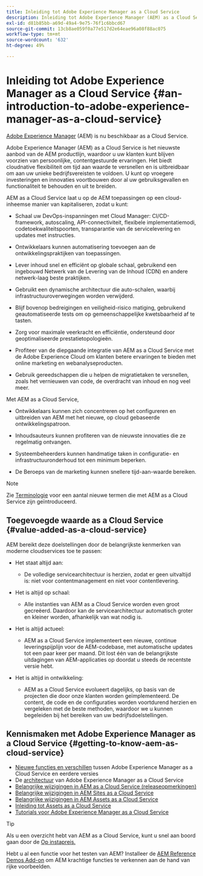 ```yaml
---
title: Inleiding tot Adobe Experience Manager as a Cloud Service
description: Inleiding tot Adobe Experience Manager (AEM) as a Cloud Service.
exl-id: d81b85bb-a69d-49a4-9e75-76f1c6bbcd67
source-git-commit: 13cb8ae059f0a77e517d2e64eae96a08f88ac075
workflow-type: tm+mt
source-wordcount: '632'
ht-degree: 49%

---
```


# Inleiding tot Adobe Experience Manager as a Cloud Service {#an-introduction-to-adobe-experience-manager-as-a-cloud-service}

[Adobe Experience Manager](https://www.adobe.com/marketing/experience-manager.html) (AEM) is nu beschikbaar as a Cloud Service.

Adobe Experience Manager (AEM) as a Cloud Service is het nieuwste aanbod van de AEM productlijn, waardoor u uw klanten kunt blijven voorzien van persoonlijke, contentgestuurde ervaringen. Het biedt cloudnative flexibiliteit om tijd aan waarde te versnellen en is uitbreidbaar om aan uw unieke bedrijfsvereisten te voldoen. U kunt op vroegere investeringen en innovaties voortbouwen door al uw gebruiksgevallen en functionaliteit te behouden en uit te breiden.

AEM as a Cloud Service laat u op de AEM toepassingen op een cloud-inheemse manier van kapitaliseren, zodat u kunt:

* Schaal uw DevOps-inspanningen met Cloud Manager: CI/CD-framework, autoscaling, API-connectiviteit, flexibele implementatiemodi, codetoekwaliteitspoorten, transparantie van de servicelevering en updates met instructies.

* Ontwikkelaars kunnen automatisering toevoegen aan de ontwikkelingspraktijken van toepassingen.

* Lever inhoud snel en efficiënt op globale schaal, gebruikend een ingebouwd Netwerk van de Levering van de Inhoud (CDN) en andere netwerk-laag beste praktijken.

* Gebruikt een dynamische architectuur die auto-schalen, waarbij infrastructuuroverwegingen worden verwijderd.

* Blijf bovenop bedreigingen en veiligheid-risico matiging, gebruikend geautomatiseerde tests om op gemeenschappelijke kwetsbaarheid af te tasten.

* Zorg voor maximale veerkracht en efficiëntie, ondersteund door geoptimaliseerde prestatietopologieën.

* Profiteer van de diepgaande integratie van AEM as a Cloud Service met de Adobe Experience Cloud om klanten betere ervaringen te bieden met online marketing en webanalyseproducten.

* Gebruik gereedschappen die u helpen de migratietaken te versnellen, zoals het vernieuwen van code, de overdracht van inhoud en nog veel meer.

Met AEM as a Cloud Service,

* Ontwikkelaars kunnen zich concentreren op het configureren en uitbreiden van AEM met het nieuwe, op cloud gebaseerde ontwikkelingspatroon.

* Inhoudsauteurs kunnen profiteren van de nieuwste innovaties die ze regelmatig ontvangen.

* Systeembeheerders kunnen handmatige taken in configuratie- en infrastructuuronderhoud tot een minimum beperken.

* De Beroeps van de marketing kunnen snellere tijd-aan-waarde bereiken.

>[!NOTE]
>Zie [Terminologie](terminology.md) voor een aantal nieuwe termen die met AEM as a Cloud Service zijn geïntroduceerd.

## Toegevoegde waarde as a Cloud Service {#value-added-as-a-cloud-service}

AEM bereikt deze doelstellingen door de belangrijkste kenmerken van moderne cloudservices toe te passen:

* Het staat altijd aan:

   * De volledige servicearchitectuur is herzien, zodat er geen uitvaltijd is: niet voor contentmanagement en niet voor contentlevering.

* Het is altijd op schaal:

   * Alle instanties van AEM as a Cloud Service worden even groot gecreëerd. Daardoor kan de servicearchitectuur automatisch groter en kleiner worden, afhankelijk van wat nodig is.

* Het is altijd actueel:

   * AEM as a Cloud Service implementeert een nieuwe, continue leveringspijplijn voor de AEM-codebase, met automatische updates tot een paar keer per maand. Dit lost één van de belangrijkste uitdagingen van AEM-applicaties op doordat u steeds de recentste versie hebt.

* Het is altijd in ontwikkeling:

   * AEM as a Cloud Service evolueert dagelijks, op basis van de projecten die door onze klanten worden geïmplementeerd. De content, de code en de configuraties worden voortdurend herzien en vergeleken met de beste methoden, waardoor we u kunnen begeleiden bij het bereiken van uw bedrijfsdoelstellingen.

## Kennismaken met Adobe Experience Manager as a Cloud Service {#getting-to-know-aem-as-cloud-service}

* [Nieuwe functies en verschillen](/help/overview/what-is-new-and-different.md) tussen Adobe Experience Manager as a Cloud Service en eerdere versies
* De [architectuur](/help/overview/architecture.md) van Adobe Experience Manager as a Cloud Service
* [Belangrijke wijzigingen in AEM as a Cloud Service (releaseopmerkingen)](/help/release-notes/aem-cloud-changes.md)
* [Belangrijke wijzigingen in AEM Sites as a Cloud Service](/help/sites-cloud/sites-cloud-changes.md)
* [Belangrijke wijzigingen in AEM Assets as a Cloud Service](/help/assets/assets-cloud-changes.md)
* [Inleiding tot Assets as a Cloud Service](/help/assets/overview.md)
* [Tutorials voor Adobe Experience Manager as a Cloud Service](https://experienceleague.adobe.com/docs/experience-manager-learn/cloud-service/overview.html)

>[!TIP]
>
>Als u een overzicht hebt van AEM as a Cloud Service, kunt u snel aan boord gaan door de [Op instapreis.](/help/journey-onboarding/overview.md)
>
>Hebt u al een functie voor het testen van AEM? Installeer de [AEM Reference Demos Add-on](/help/journey-sites/demos-add-on/overview.md) om AEM krachtige functies te verkennen aan de hand van rijke voorbeelden.